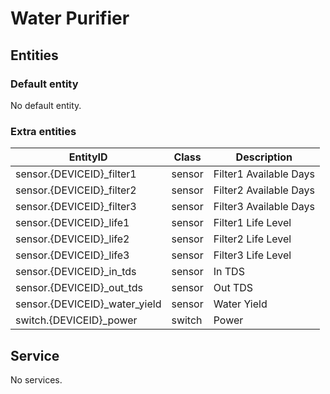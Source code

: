 # Water Purifier

## Entities
### Default entity
No default entity.

### Extra entities

EntityID | Class | Description
--- | --- | ---
sensor.{DEVICEID}_filter1 | sensor | Filter1 Available Days
sensor.{DEVICEID}_filter2 | sensor | Filter2 Available Days
sensor.{DEVICEID}_filter3 | sensor | Filter3 Available Days
sensor.{DEVICEID}_life1 | sensor | Filter1 Life Level
sensor.{DEVICEID}_life2 | sensor | Filter2 Life Level
sensor.{DEVICEID}_life3 | sensor | Filter3 Life Level
sensor.{DEVICEID}_in_tds | sensor | In TDS
sensor.{DEVICEID}_out_tds | sensor | Out TDS
sensor.{DEVICEID}_water_yield | sensor | Water Yield
switch.{DEVICEID}_power | switch | Power

## Service
No services.